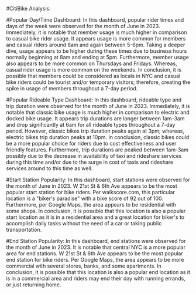 #CitiBike Analysis:

#Popular Day/Time Dashboard:
    In this dashboard, popular rider times and days of the week were observed for the month of June in 2023. Immediately, it is notable that member usage is much higher in comparison to casual bike rider usage. It appears usage is more common for members and casual riders around 8am and again between 5-6pm. Taking a deeper dive, usage appears to be higher during these times due to business hours normally beginning at 8am and ending at 5pm. Furthermore, member usage also appears to be more common on Thursdays and Fridays. Whereas, casual rider usage is more common on the weekends. In conclusion, it is possible that members could be considered as locals in NYC and casual bike riders could be tourist and/or temporary visitors; therefore, creating the spike in usage of members throughout a 7-day period.

    
#Popular Rideable Type Dashboard:
    In this dashboard, rideable type and trip duration were observed for the month of June in 2023. Immediately, it is notable that classic bike usage is much higher in comparison to electric and docked bike usage. It appears trip durations are longer between 1am-3am and drop significantly at 6am for all rideable types throughout a 7-day period. However, classic bikes trip duration peaks again at 3pm; whereas, electric bikes trip duration peaks at 10pm. In conclusion, classic bikes could be a more popular choice for riders due to cost effectiveness and user friendly features. Furthermore, trip durations are peaked between 1am-3am possibly due to the decrease in availability of taxi and rideshare services during this time and/or due to the surge in cost of taxis and rideshare services around to this time as well. 

    
#Start Station Popularity:
    In this dashboard, start stations were observed for the month of June in 2023. W 21st St & 6th Ave appears to be the most popular start station for bike riders. Per walkscore.com, this particular location is a "biker's paradise" with a bike score of 92 out of 100. Furthermore, per Google Maps, the area appears to be residential with some shops. In conclusion, it is possible that this location is also a popular start location as it is in a residential area and a great location for biker's to accomplish daily tasks without the need of a car or taking public transportation.


#End Station Popularity:
    In this dashboard, end stations were observed for the month of June in 2023. It is notable that central NYC is a more popular area for end stations. W 21st St & 6th Ave appears to be the most popular end station for bike riders. Per Google Maps, the area appears to be more commercial with several stores, banks, and some apartments. In conclusion, it is possible that this location is also a popular end location as it is in a commercial area and riders may end their day with running errands, or just returning home.
